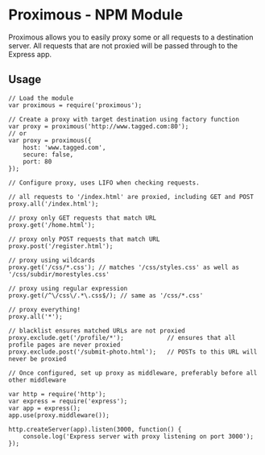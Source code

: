 # Proximous - NPM Module

Proximous allows you to easily proxy some or all requests to a destination server. All requests that
are not proxied will be passed through to the Express app.

## Usage

    // Load the module
    var proximous = require('proximous');

    // Create a proxy with target destination using factory function
    var proxy = proximous('http://www.tagged.com:80');
    // or
    var proxy = proximous({
        host: 'www.tagged.com',
        secure: false,
        port: 80
    });

    // Configure proxy, uses LIFO when checking requests.

    // all requests to '/index.html' are proxied, including GET and POST
    proxy.all('/index.html');

    // proxy only GET requests that match URL
    proxy.get('/home.html');

    // proxy only POST requests that match URL
    proxy.post('/register.html');

    // proxy using wildcards
    proxy.get('/css/*.css'); // matches '/css/styles.css' as well as '/css/subdir/morestyles.css'

    // proxy using regular expression
    proxy.get(/^\/css\/.*\.css$/); // same as '/css/*.css'

    // proxy everything!
    proxy.all('*');

    // blacklist ensures matched URLs are not proxied
    proxy.exclude.get('/profile/*');            // ensures that all profile pages are never proxied
    proxy.exclude.post('/submit-photo.html');   // POSTs to this URL will never be proxied

    // Once configured, set up proxy as middleware, preferably before all other middleware

    var http = require('http');
    var express = require('express');
    var app = express();
    app.use(proxy.middleware());

    http.createServer(app).listen(3000, function() {
        console.log('Express server with proxy listening on port 3000');
    });
